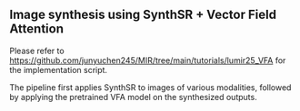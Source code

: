 ## Image synthesis using SynthSR + Vector Field Attention

Please refer to https://github.com/junyuchen245/MIR/tree/main/tutorials/lumir25_VFA for the implementation script.

The pipeline first applies SynthSR to images of various modalities, followed by applying the pretrained VFA model on the synthesized outputs.
